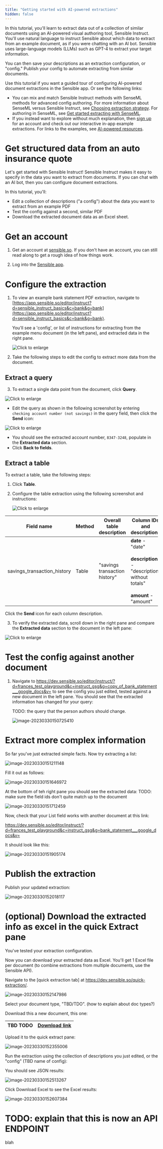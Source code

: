 ```yaml
---
title: "Getting started with AI-powered extractions"
hidden: false
---
```


In this tutorial, you'll learn to extract data out of a collection of similar documents using an AI-powered visual authoring tool, Sensible Instruct. You'll use natural language to instruct Sensible about which data to extract from an example document, as if you were chatting with an AI bot. Sensible uses large-language models (LLMs) such as GPT-4 to extract your target information.

You can then save your descriptions as an extraction configuration, or "config." Publish your config to automate extracting from similar documents.  

Use this tutorial if you want a guided tour of configuring AI-powered document extractions in the Sensible app. Or see the following links:

- You can mix and match Sensible Instruct methods with SenseML methods for advanced config authoring.  For more information about SenseML versus Sensible Instruct, see [Choosing extraction strategy](doc:author). For authoring in SenseML, see [Get started extracting with SenseML](doc:getting-started).
- If you instead want to explore without much explanation, then [sign up](https://app.sensible.so/register) for an account and check out our interactive in-app example extractions. For links to the examples, see [AI-powered resources](doc:no-code).

Get structured data from an auto insurance quote
===

Let's get started with Sensible Instruct! Sensible Instruct makes it easy to specify in the data you want to extract from documents. If you can chat with an AI bot, then you can configure document extractions. 

 In this tutorial, you'll:

- Edit a collection of descriptions ("a config") about the data you want to extract from an example PDF
- Test the config against a second, similar PDF
- Download the extracted document data as an Excel sheet. 

Get an account
====

1. Get an account at [sensible.so](https://app.sensible.so/register).  If you don't have an account, you can still read along to get a rough idea of how things work.

2. Log into the [Sensible app](https://app.sensible.so/signin/).

Configure the extraction
====

1. To view an example bank statement PDF extraction, navigate to [https://app.sensible.so/editor/instruct?d=sensible_instruct_basics&c=bank&g=bank](https://app.sensible.so/editor/instruct?d=sensible_instruct_basics&c=bank&g=bank). 

   You'll see a 'config', or list of instructions for extracting from the example menu document (in the left pane), and extracted data in the right pane.

   ![Click to enlarge](https://raw.githubusercontent.com/sensible-hq/sensible-docs/instruct/readme-sync/assets/v0/images/final/quickstart_instruct_1.png)
   
   
   
2. Take the following steps to edit the config to extract more data from the document.
   
Extract a query
-----

3. To extract a single data point from the document, click **Query**.

![Click to enlarge](https://raw.githubusercontent.com/sensible-hq/sensible-docs/instruct/readme-sync/assets/v0/images/final/quickstart_instruct_2.png)

  - Edit the query as shown in the following screenshot by entering `checking account number (not savings)` in the query field, then click the **Send** icon:

![Click to enlarge](https://raw.githubusercontent.com/sensible-hq/sensible-docs/instruct/readme-sync/assets/v0/images/final/quickstart_instruct_3.png)

- You should see the extracted account number, `8347-3248`, populate in the **Extracted data** section.
- Click **Back to fields**.

Extract a table
-----

To extract a table, take the following steps:

1. Click  **Table**.

2. Configure the table extraction using the following screenshot and instructions:

   ![Click to enlarge](https://raw.githubusercontent.com/sensible-hq/sensible-docs/instruct/readme-sync/assets/v0/images/final/quickstart_instruct_4.png)

| Field name                  | Method | Overall table description     | Column IDs and descriptions                                  |
| --------------------------- | ------ | ----------------------------- | ------------------------------------------------------------ |
| savings_transaction_history | Table  | "savings transaction history" | **date** - "date"<br/><br/>**description** - "description without totals"<br/><br/>**amount** - "amount" |

Click the **Send** icon for each column description.

3.  To verify the extracted data, scroll down in the right pane and compare the **Extracted data** section to the document in the left pane:

   ![Click to enlarge](https://raw.githubusercontent.com/sensible-hq/sensible-docs/instruct/readme-sync/assets/v0/images/final/quickstart_instruct_5.png)



Test the config against another document
===

1. Navigate to https://dev.sensible.so/editor/instruct/?d=frances_test_playground&c=instruct_gsg&g=copy_of_bank_statement___google_docs&v= to see the config you just edited, tested against a new document in the left pane. You should see that the extracted information has changed for your query:

   TODO: the query that the person authors should change.
   
   ![image-20230330150725410](C:\Users\franc\AppData\Roaming\Typora\typora-user-images\image-20230330150725410.png)


Extract more complex information
===

So far you've just extracted simple facts. Now try extracting a list:

![image-20230330151211148](C:\Users\franc\AppData\Roaming\Typora\typora-user-images\image-20230330151211148.png)





Fill it out as follows:

![image-20230330151646972](C:\Users\franc\AppData\Roaming\Typora\typora-user-images\image-20230330151646972.png)



At the bottom of teh right pane you should see the extracted data: TODO: make sure the field ids don't quite match up to the document

![image-20230330151712459](C:\Users\franc\AppData\Roaming\Typora\typora-user-images\image-20230330151712459.png)



Now, check that your List field works with another document at this link: 

https://dev.sensible.so/editor/instruct/?d=frances_test_playground&c=instruct_gsg&g=bank_statement___google_docs&v=

It should look like this:

![image-20230330151905174](C:\Users\franc\AppData\Roaming\Typora\typora-user-images\image-20230330151905174.png)



Publish the extraction
===

Publish your updated extraction:

![image-20230330152018117](C:\Users\franc\AppData\Roaming\Typora\typora-user-images\image-20230330152018117.png)

(optional) Download the extracted info as excel in the quick Extract pane
===

You've tested your extraction configuration.

Now you can download your extracted data as Excel. You'll get 1 Excel file per document (to combine extractions from multiple documents, use the Sensible API).

Navigate to the [quick extraction tab] at  https://dev.sensible.so/quick-extraction/.



![image-20230330152147986](C:\Users\franc\AppData\Roaming\Typora\typora-user-images\image-20230330152147986.png)



Select your document type, "TBD/TDO". (how to explain about doc types?)



Download this a new document, this one:

| TBD TODO | [Download link](https://github.com/sensible-hq/sensible-docs/blob/main/readme-sync/assets/v0/pdfs/tbd_todo.pdf) |
| -------- | ------------------------------------------------------------ |

Upload it to the quick extract pane:

![image-20230330152355006](C:\Users\franc\AppData\Roaming\Typora\typora-user-images\image-20230330152355006.png)

Run the extraction using the collection of descriptions you just edited, or the "config" (TBD name of config):

You should see JSON results:



![image-20230330152513267](C:\Users\franc\AppData\Roaming\Typora\typora-user-images\image-20230330152513267.png)

Click Download Excel to see the Excel results:



![image-20230330152607384](C:\Users\franc\AppData\Roaming\Typora\typora-user-images\image-20230330152607384.png)



TODO: explain that this is now an API ENDPOINT
===

blah



 